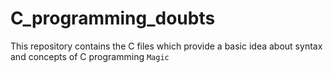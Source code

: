 # C_programming_doubts
This repository contains the C files which provide a basic idea about syntax and concepts of C programming
```Magic```
